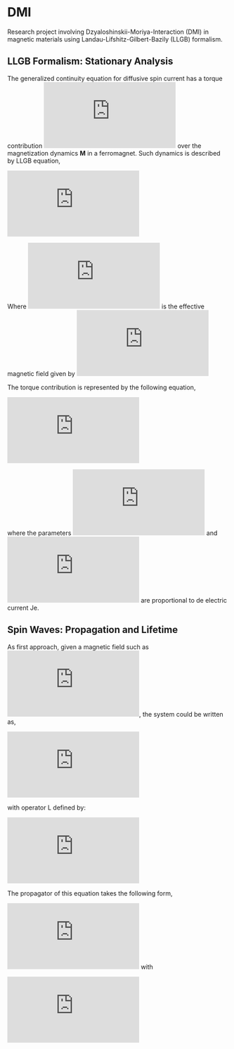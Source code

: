 # DMI
Research project involving Dzyaloshinskii-Moriya-Interaction (DMI) in magnetic materials using Landau-Lifshitz-Gilbert-Bazily (LLGB) formalism.

## LLGB Formalism: Stationary Analysis
The generalized continuity equation for diffusive spin current has a torque contribution ![eqq](https://latex.codecogs.com/gif.latex?%5Ctextbf%7BT%7D%20%5Csim%20%5Cvec%7B%5Cmu%7D%20%5Ctimes%20%5Ctextbf%7BM%7D) over the magnetization dynamics **M** in a ferromagnet. Such dynamics is described by LLGB equation,


![my eq](https://latex.codecogs.com/gif.latex?%5Cfrac%7B%5Cpartial%20%5Ctextbf%7BM%7D%7D%7B%5Cpartial%20t%7D%20%3D%20-%20%5Cgamma%20%5Ctextbf%7BM%7D%20%5Ctimes%20%5Ctextbf%7BH%7D_%7Beff%7D%20&plus;%20%5Cfrac%7B%5Calpha%7D%7BM_0%7D%20%5Ctextbf%7BM%7D%20%5Ctimes%20%5Cfrac%7B%5Cpartial%20%5Ctextbf%7BM%7D%7D%7B%5Cpartial%20t%7D%20&plus;%20%5Ctextbf%7BT%7D)


Where ![eq](https://latex.codecogs.com/gif.latex?%5Ctextbf%7BH%7D_%7Beff%7D) is the effective magnetic field given by ![eq2](https://latex.codecogs.com/gif.latex?%5Ctextbf%7BH%7D_%7Beff%7D%20%5Capprox%20%5Ctextbf%7BH%7D_%7B0%7D%20&plus;%202%20J%20%5Cgamma%5E%7B-2%7D%28%5Ckappa%20&plus;%20a_%7Bm%7D%5E%7B2%7D%20%5Cnabla%5E%7B2%7D%29%5Ctextbf%7BM%7D)

The torque contribution is represented by the following equation,


![my equation](https://latex.codecogs.com/gif.latex?%5Cinline%20%5Ctextbf%7BT%7D%20%3D%20%5Cfrac%7Bb_%7Bje%7D%7D%7BM_0%5E2%7D%5Ctextbf%7BM%7D%5Cleft%28%5Ctextbf%7BM%7D%20%5Ctimes%20%5Cfrac%7B%5Cpartial%20%5Ctextbf%7BM%7D%7D%7B%5Cpartial%20z%7D%20%5Cright%29%20-%20%5Cfrac%7Bc_%7Bje%7D%7D%7BM_0%7D%5Ctextbf%7BM%7D%20%5Ctimes%20%5Cfrac%7B%5Cpartial%20%5Ctextbf%7BM%7D%7D%7B%5Cpartial%20z%7D)

where the parameters ![eq3](https://latex.codecogs.com/gif.latex?b_%7Bje%7D%20%3D%20%5Cmu_%7BB%7DJ_%7Be%7D%20/%20eM_0%20D_0) and ![eq4](https://latex.codecogs.com/gif.latex?c_%7Bje%7D%20%3D%20%28%5Ctau_%7Bex%7D%20/%20%5Ctau_%7Bsf%7D%29b_%7Bje%7D) are proportional to de electric current Je.

## Spin Waves: Propagation and Lifetime

As first approach, given a magnetic field such as ![eq5](https://latex.codecogs.com/gif.latex?%5Ctextbf%7Bh%7D%28%5Ctextbf%7Bx%7D%2Ct%29%20%3D%20%28h_%7B0x%7D%5Cexp%5Bi%28q_%7Bx%7Dx&plus;q_%7Bz%7Dz-%5Comega%20t%29%5D%2C0%2CH_%7B0z%7D%29), the system could be written as,


![eq6](https://latex.codecogs.com/gif.latex?L%5E%7B%5Cpm%7D%20m%5E%7B%5Cpm%7D%20%3D%20i%20%5Comega_%7BM%7D%20h%5E%7B%5Cpm%7D) 

with operator L defined by:

 ![eq7](https://latex.codecogs.com/gif.latex?L%5E%7B%5Cpm%7D%20%3D%20%5Cmp%20%281%5Cmp%20%5Calpha%29%5Cfrac%7B%5Cpartial%7D%7B%5Cpartial%20t%7D%20-%20i%20D%28J%29%5Cnabla%20%5E%7B2%7D%20-%20i%28c_%7Bje%7D%20%5Cpm%20i%20b_%7Bje%7D%29%5Cfrac%7B%5Cpartial%7D%7B%5Cpartial%20z%7D%20&plus;%20i%20%5Comega_H)


The propagator of this equation takes the following form,


![eq8](https://latex.codecogs.com/gif.latex?K_%7B%5Cinfty%7D%5E%7B3D%20%5Cpm%7D%20%28%5Cvec%7Br%7D%2C%5Cvec%7Br%7D%5E%7B%5Cprime%7D%3Bt%29%20%3D%20%5Cfrac%7B1%7D%7B8%20%28%5Cpi%20a_%7B%5Cpm%7D%5E%7B2%7D%20t%29%5E%7B3/2%7D%7D%20%5Cexp%5B-%20%5Cfrac%7BG%5E%7B3D%20%5Cpm%7D%28%5Cvec%7Br%7D%2C%5Cvec%7Br%7D%5E%7B%5Cprime%7D%3Bt%29%7D%7B4%20a_%7B%5Cpm%7D%5E2%20t%7D%5D)
with

![eq9](https://latex.codecogs.com/gif.latex?G%5E%7B3D%20%5Cpm%7D%28%5Cvec%7Br%7D%2C%5Cvec%7Br%7D%5E%7B%5Cprime%7D%3Bt%29%20%3D%20%7C%5Cvec%7Br%7D%20-%20%5Cvec%7Br%7D%5E%7B%5Cprime%7D%7C%5E2%20&plus;%202b_%7B%5Cpm%7D%28z-z%5E%5Cprime%29t%20&plus;%20b_%7B%5Cpm%7D%5E2%20t%5E2%20-%204a_%7B%5Cpm%7D%5E2%20t%5E2%20%5Comega_%7BH%7D%5E%7B%5Cpm%7D) 
